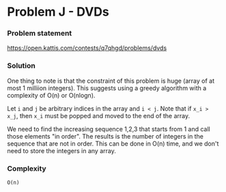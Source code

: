 # Problem J - DVDs

### Problem statement

https://open.kattis.com/contests/q7qhgd/problems/dvds

### Solution

One thing to note is that the constraint of this problem is huge (array of at most 1 milliion integers). This suggests using a greedy algorithm with a complexity of O(n) or O(nlogn).

Let `i` and `j` be arbitrary indices in the array and `i < j`. Note that if `x_i > x_j`, then `x_i` must be popped and moved to the end of the array.

We need to find the increasing sequence 1,2,3 that starts from 1 and call those elements "in order". The results is the number of integers in the sequence that are not in order. This can be done in O(n) time, and we don't need to store the integers in any array.

### Complexity

`O(n)`
